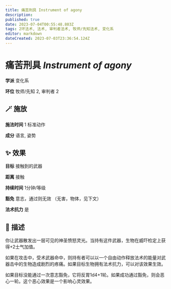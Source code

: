 ```yaml
---
title: 痛苦刑具 Instrument of agony
description: 
published: true
date: 2023-07-04T00:55:48.803Z
tags: 2环法术, 法术, 审判者法术, 牧师/先知法术, 变化系
editor: markdown
dateCreated: 2023-07-03T23:36:54.124Z
---
```


# **痛苦刑具** *Instrument of agony*

**学派** 变化系 

**环位** 牧师/先知 2, 审判者 2

## 🪄 施放

**施法时间** 1 标准动作

**成分** 语言, 姿势

## ✨ 效果 

**目标** 接触到的武器 

**距离** 接触  

**持续时间** 1分钟/等级 

**豁免** 意志，通过则无效 （无害，物体，见下文）

**法术抗力** 是

## 📖 描述

你让武器散发出一层可见的神圣愤怒灵光。当持有这件武器，生物在威吓检定上获得+2士气加值。

如果在攻击中，受术武器命中，则持有者可以以一个自由动作释放法术的能量对武器击中的生物造成剧烈的疼痛。如果目标生物拥有法术抗力，可以对该效果生效。

如果目标没能通过一次意志豁免，它将反胃1d4+1轮。如果成功通过豁免，则会恶心一轮。这个恶心效果是一个影响心灵效果。
    